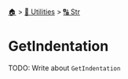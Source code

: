 <!--startTocHeader-->
[🏠](../../README.md) > [🔧 Utilities](../README.md) > [🔠 Str](README.md)
# GetIndentation
<!--endTocHeader-->

TODO: Write about `GetIndentation`

<!--startTocSubTopic-->
<!--endTocSubTopic-->